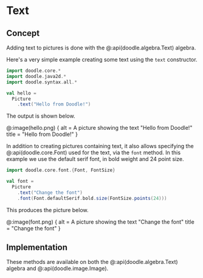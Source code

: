 # Text

## Concept

Adding text to pictures is done with the @:api(doodle.algebra.Text) algebra.

Here's a very simple example creating some text using the `text` constructor.

```scala mdoc:silent
import doodle.core.*
import doodle.java2d.*
import doodle.syntax.all.*

val hello =
  Picture
    .text("Hello from Doodle!")
```

The output is shown below.

@:image(hello.png) {
  alt = A picture showing the text "Hello from Doodle!"
  title = "Hello from Doodle!"
}

In addition to creating pictures containing text, it also allows specifying the @:api(doodle.core.Font) used for the text, via the `font` method.
In this example we use the default serif font, in bold weight and 24 point size.

```scala mdoc:silent
import doodle.core.font.{Font, FontSize}

val font =
  Picture
    .text("Change the font")
    .font(Font.defaultSerif.bold.size(FontSize.points(24)))
```

This produces the picture below.

@:image(font.png) {
  alt = A picture showing the text "Change the font"
  title = "Change the font"
}


## Implementation

These methods are available on both the @:api(doodle.algebra.Text) algebra and @:api(doodle.image.Image).
